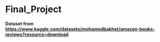# Final_Project


#### Dataset from https://www.kaggle.com/datasets/mohamedbakhet/amazon-books-reviews?resource=download
